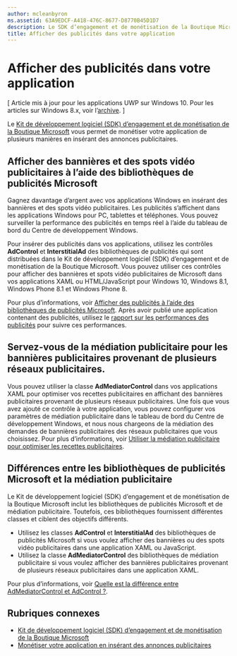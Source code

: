 ```yaml
---
author: mcleanbyron
ms.assetid: 63A9EDCF-A418-476C-8677-D8770B45D1D7
description: Le SDK d’engagement et de monétisation de la Boutique Microsoft vous permet de monétiser votre application de plusieurs manières en insérant des annonces publicitaires.
title: Afficher des publicités dans votre application
---
```


# Afficher des publicités dans votre application


\[ Article mis à jour pour les applications UWP sur Windows 10. Pour les articles sur Windows 8.x, voir l’[archive](http://go.microsoft.com/fwlink/p/?linkid=619132). \]

Le [Kit de développement logiciel (SDK) d’engagement et de monétisation de la Boutique Microsoft](monetize-your-app-with-the-microsoft-store-engagement-and-monetization-sdk.md) vous permet de monétiser votre application de plusieurs manières en insérant des annonces publicitaires.

## Afficher des bannières et des spots vidéo publicitaires à l’aide des bibliothèques de publicités Microsoft

Gagnez davantage d’argent avec vos applications Windows en insérant des bannières et des spots vidéo publicitaires. Les publicités s’affichent dans les applications Windows pour PC, tablettes et téléphones. Vous pouvez surveiller la performance des publicités en temps réel à l’aide du tableau de bord du Centre de développement Windows.

Pour insérer des publicités dans vos applications, utilisez les contrôles **AdControl** et **InterstitialAd** des bibliothèques de publicités qui sont distribuées dans le Kit de développement logiciel (SDK) d’engagement et de monétisation de la Boutique Microsoft. Vous pouvez utiliser ces contrôles pour afficher des bannières et spots vidéo publicitaires de Microsoft dans vos applications XAML ou HTML/JavaScript pour Windows 10, Windows 8.1, Windows Phone 8.1 et Windows Phone 8.

Pour plus d’informations, voir [Afficher des publicités à l’aide des bibliothèques de publicités Microsoft](display-ads-using-the-microsoft-advertising-libraries.md). Après avoir publié une application contenant des publicités, utilisez le [rapport sur les performances des publicités](../publish/advertising-performance-report.md) pour suivre ces performances.                                           

## Servez-vous de la médiation publicitaire pour les bannières publicitaires provenant de plusieurs réseaux publicitaires.

Vous pouvez utiliser la classe **AdMediatorControl** dans vos applications XAML pour optimiser vos recettes publicitaires en affichant des bannières publicitaires provenant de plusieurs réseaux publicitaires. Une fois que vous avez ajouté ce contrôle à votre application, vous pouvez configurer vos paramètres de médiation publicitaire dans le tableau de bord du Centre de développement Windows, et nous nous chargeons de la médiation des demandes de bannières publicitaires des réseaux publicitaires que vous choisissez. Pour plus d’informations, voir [Utiliser la médiation publicitaire pour optimiser les recettes publicitaires](use-ad-mediation-to-maximize-revenue.md).

## Différences entre les bibliothèques de publicités Microsoft et la médiation publicitaire

Le Kit de développement logiciel (SDK) d’engagement et de monétisation de la Boutique Microsoft inclut les bibliothèques de publicités Microsoft et de médiation publicitaire. Toutefois, ces bibliothèques fournissent différentes classes et ciblent des objectifs différents.

* Utilisez les classes **AdControl** et **InterstitialAd** des bibliothèques de publicités Microsoft si vous voulez afficher des bannières ou des spots vidéo publicitaires dans une application XAML ou JavaScript.
* Utilisez la classe **AdMediatorControl** des bibliothèques de médiation publicitaire si vous voulez afficher des bannières publicitaires provenant de plusieurs réseaux publicitaires dans une application XAML.

Pour plus d’informations, voir [Quelle est la différence entre AdMediatorControl et AdControl ?](what-is-the-difference-admediatorcontrol-or-adcontrol.md).

## Rubriques connexes

* [Kit de développement logiciel (SDK) d’engagement et de monétisation de la Boutique Microsoft](monetize-your-app-with-the-microsoft-store-engagement-and-monetization-sdk.md)
* [Monétiser votre application en insérant des annonces publicitaires]( http://go.microsoft.com/fwlink/p/?LinkId=699559)


<!--HONumber=May16_HO2-->


